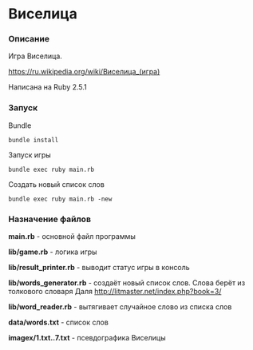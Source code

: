 # Виселица

### Описание

Игра Виселица. 

https://ru.wikipedia.org/wiki/Виселица_(игра)

Написана на Ruby 2.5.1

### Запуск

Bundle

````
bundle install
````

Запуск игры

````
bundle exec ruby main.rb
````

Создать новый список слов

````
bundle exec ruby main.rb -new
````

### Назначение файлов

**main.rb** - основной файл программы

**lib/game.rb** - логика игры

**lib/result_printer.rb** - выводит статус игры в консоль

**lib/words_generator.rb** - создаёт новый список слов. Слова берёт из толкового словаря Даля http://litmaster.net/index.php?book=3/

**lib/word_reader.rb** - вытягивает случайное слово из списка слов

**data/words.txt** - список слов

**imagex/1.txt..7.txt** - псевдографика Виселицы
